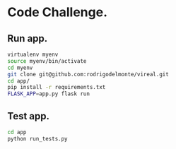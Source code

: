 # Code Challenge.

## Run app.
```sh
virtualenv myenv
source myenv/bin/activate
cd myenv
git clone git@github.com:rodrigodelmonte/vireal.git
cd app/
pip install -r requirements.txt
FLASK_APP=app.py flask run
```

## Test app.
```sh
cd app
python run_tests.py
```